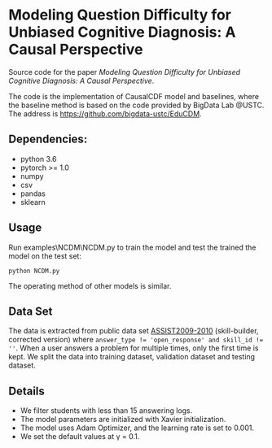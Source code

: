 # Modeling Question Difficulty for Unbiased Cognitive Diagnosis: A Causal Perspective

Source code for the paper *Modeling Question Difficulty for Unbiased Cognitive Diagnosis: A Causal Perspective*.

The code is the implementation of CausalCDF model and baselines, where the baseline method is based on the code provided by BigData Lab @USTC. The address is https://github.com/bigdata-ustc/EduCDM.


## Dependencies:

- python 3.6
- pytorch >= 1.0
- numpy
- csv
- pandas
- sklearn



## Usage

Run examples\NCDM\NCDM.py to train the model and test the trained the model on the test set:

`python NCDM.py `

The operating method of other models is similar.



## Data Set

The data is extracted from public data set [ASSIST2009-2010](https://sites.google.com/site/assistmentsdata/home/assistment2009-2010-data/skill-builder-data-2009-2010) (skill-builder, corrected version) where `answer_type != 'open_response' and skill_id != ''`. When a user answers a problem for multiple times, only the first time is kept.
We split the data into training dataset, validation dataset and testing dataset.




## Details

- We filter students with less than 15 answering logs.
- The model parameters are initialized with Xavier initialization.
- The model uses Adam Optimizer, and the learning rate is set to 0.001.
- We set the default values at γ = 0.1.


